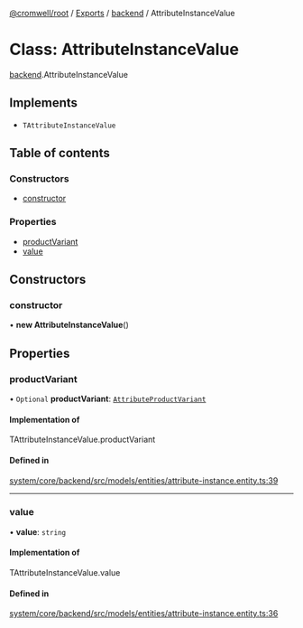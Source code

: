 [@cromwell/root](../README.md) / [Exports](../modules.md) / [backend](../modules/backend.md) / AttributeInstanceValue

# Class: AttributeInstanceValue

[backend](../modules/backend.md).AttributeInstanceValue

## Implements

- `TAttributeInstanceValue`

## Table of contents

### Constructors

- [constructor](#constructor)

### Properties

- [productVariant](#productvariant)
- [value](#value)

## Constructors

### constructor

• **new AttributeInstanceValue**()

## Properties

### productVariant

• `Optional` **productVariant**: [`AttributeProductVariant`](backend.AttributeProductVariant.md)

#### Implementation of

TAttributeInstanceValue.productVariant

#### Defined in

[system/core/backend/src/models/entities/attribute-instance.entity.ts:39](https://github.com/CromwellCMS/Cromwell/blob/master/system/core/backend/src/models/entities/attribute-instance.entity.ts#L39)

___

### value

• **value**: `string`

#### Implementation of

TAttributeInstanceValue.value

#### Defined in

[system/core/backend/src/models/entities/attribute-instance.entity.ts:36](https://github.com/CromwellCMS/Cromwell/blob/master/system/core/backend/src/models/entities/attribute-instance.entity.ts#L36)
